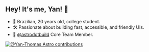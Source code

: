 ## Hey! It's me, Yan! 👋

- 🧑 Brazilian, 20 years old, college student.
- 🛠 Passionate about building fast, accessible, and friendly UIs.
- 💛 [@astrodotbuild](https://astro.build/) Core Team Member.

[![@Yan-Thomas Astro contributions](https://astro.badg.es/v2/contributor/yanthomasdev.svg)](https://astro.badg.es/contributor/yanthomasdev/)
